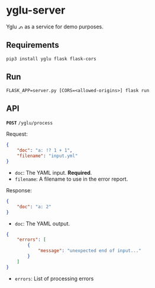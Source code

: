 # yglu-server
Yglu ᕄ as a service for demo purposes.

## Requirements

``` 
pip3 install yglu flask flask-cors
```

## Run

```
FLASK_APP=server.py [CORS=<allowed-origins>] flask run
```

## API

**`POST`** `/yglu/process`

Request:

```json
{
    "doc": "a: !? 1 + 1",
    "filename": "input.yml"
}
```

- `doc`: The YAML input. **Required**.
- `filename`: A filename to use in the error report.

Response:

```json
{
    "doc": "a: 2"
}
```

- `doc`: The YAML output.

```json
{
    "errors": [
        {
            "message": "unexpected end of input..."
        }             
    ]
}
```

- `errors`: List of processing errors